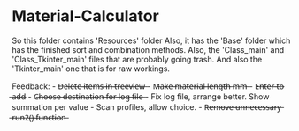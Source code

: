 # Material-Calculator

So this folder contains 'Resources' folder
Also, it has the 'Base' folder which has the finished sort and combination methods.
Also, the 'Class_main' and 'Class_Tkinter_main' files that are probably going trash.
And also the 'Tkinter_main' one that is for raw workings.


Feedback:
    - D̶e̶l̶e̶t̶e̶ ̶i̶t̶e̶m̶s̶ ̶i̶n̶ ̶t̶r̶e̶e̶v̶i̶e̶w̶
    - M̶a̶k̶e̶ ̶m̶a̶t̶e̶r̶i̶a̶l̶ ̶l̶e̶n̶g̶t̶h̶ ̶m̶m̶
    - E̶n̶t̶e̶r̶ ̶t̶o̶ ̶a̶d̶d̶
    - C̶h̶o̶o̶s̶e̶ ̶d̶e̶s̶t̶i̶n̶a̶t̶i̶o̶n̶ ̶f̶o̶r̶ ̶l̶o̶g̶ ̶f̶i̶l̶e̶
    - Fix log file, arrange better. Show summation per value
    - Scan profiles, allow choice.
    - R̶e̶m̶o̶v̶e̶ ̶u̶n̶n̶e̶c̶e̶s̶s̶a̶r̶y̶ ̶r̶u̶n̶2̶(̶)̶ ̶f̶u̶n̶c̶t̶i̶o̶n̶